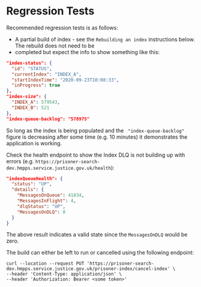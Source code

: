 # Regression Tests

Recommended regression tests is as follows:

* A partial build of index - see the `Rebuilding an index` instructions below. The rebuild does not need to be 
* completed but expect the info to show something like this:
```json
"index-status": {
  "id": "STATUS",
  "currentIndex": "INDEX_A",
  "startIndexTime": "2020-09-23T10:08:33",
  "inProgress": true
},
"index-size": {
  "INDEX_A": 579543,
  "INDEX_B": 521
},
"index-queue-backlog": "578975"
```
So long as the index is being populated and the ` "index-queue-backlog"` figure is decreasing after some time 
(e.g. 10 minutes) it demonstrates the application is working.

Check the health endpoint to show the Index DLQ is not building up with errors 
(e.g. `https://prisoner-search-dev.hmpps.service.justice.gov.uk/health`):
```json
"indexQueueHealth": {
  "status": "UP",
  "details": {
    "MessagesOnQueue": 41834,
    "MessagesInFlight": 4,
    "dlqStatus": "UP",
    "MessagesOnDLQ": 0
  }
}
```
The above result indicates a valid state since the `MessagesOnDLQ` would be zero.

The build can either be left to run or cancelled using the following endpoint:
 ```
curl --location --request PUT 'https://prisoner-search-dev.hmpps.service.justice.gov.uk/prisoner-index/cancel-index' \
--header 'Content-Type: application/json' \
--header 'Authorization: Bearer <some token>'
 ```

